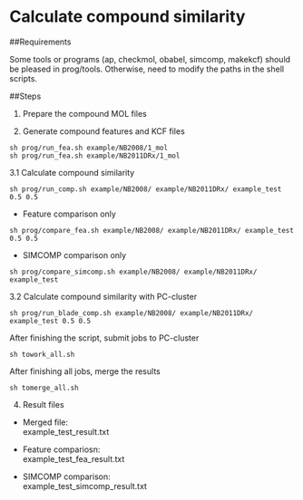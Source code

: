 Calculate compound similarity 
=============================

##Requirements

Some tools or programs (ap, checkmol, obabel, simcomp, makekcf) should be pleased in prog/tools. 
Otherwise, need to modify the paths in the shell scripts.

##Steps

1. Prepare the compound MOL files

2. Generate compound features and KCF files
  ```
  sh prog/run_fea.sh example/NB2008/1_mol
  sh prog/run_fea.sh example/NB2011DRx/1_mol
  ```

3.1 Calculate compound similarity
  ```
  sh prog/run_comp.sh example/NB2008/ example/NB2011DRx/ example_test 0.5 0.5
  ```

  - Feature comparison only
  ```
  sh prog/compare_fea.sh example/NB2008/ example/NB2011DRx/ example_test 0.5 0.5
  ```

  - SIMCOMP comparison only
  ```
  sh prog/compare_simcomp.sh example/NB2008/ example/NB2011DRx/ example_test
  ```


3.2 Calculate compound similarity with PC-cluster
  ```
  sh prog/run_blade_comp.sh example/NB2008/ example/NB2011DRx/ example_test 0.5 0.5
  ```
  After finishing the script, submit jobs to PC-cluster
  ```
  sh towork_all.sh
  ```
  After finishing all jobs, merge the results
  ```
  sh tomerge_all.sh
  ```

4. Result files
  - Merged file:  
    example_test_result.txt  
   
  - Feature compariosn:  
    example_test_fea_result.txt 

  - SIMCOMP comparison:   
    example_test_simcomp_result.txt  
